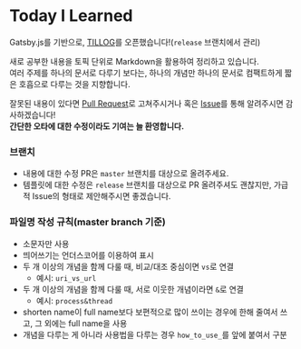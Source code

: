 # Today I Learned
Gatsby.js를 기반으로, [TILLOG](https://tillog.netlify.com/)를 오픈했습니다!(`release` 브랜치에서 관리)

새로 공부한 내용을 토픽 단위로 Markdown을 활용하여 정리하고 있습니다.  
여러 주제를 하나의 문서로 다루기 보다는, 하나의 개념만 하나의 문서로 컴팩트하게 짧은 호흡으로 다루는 것을 지향합니다.  

잘못된 내용이 있다면 [Pull Request](https://github.com/HyunSangHan/TIL/pulls)로 고쳐주시거나 혹은 [Issue](https://github.com/HyunSangHan/TIL/issues)를 통해 알려주시면 감사하겠습니다!  
**간단한 오타에 대한 수정이라도 기여는 늘 환영합니다.**  

### 브랜치
- 내용에 대한 수정 PR은 `master` 브랜치를 대상으로 올려주세요.
- 템플릿에 대한 수정은 `release` 브랜치를 대상으로 PR 올려주셔도 괜찮지만, 가급적 Issue의 형태로 제안해주시면 좋겠습니다.

### 파일명 작성 규칙(master branch 기준)
- 소문자만 사용
- 띄어쓰기는 언더스코어를 이용하여 표시
- 두 개 이상의 개념을 함께 다룰 때, 비교/대조 중심이면 `vs`로 연결
  * 예시: `uri_vs_url`
- 두 개 이상의 개념을 함께 다룰 때, 서로 이웃한 개념이라면 `&`로 연결
  * 예시: `process&thread`
- shorten name이 full name보다 보편적으로 많이 쓰이는 경우에 한해 줄여서 쓰고, 그 외에는 full name을 사용
- 개념을 다루는 게 아니라 사용법을 다루는 경우 `how_to_use_`를 앞에 붙여서 구분